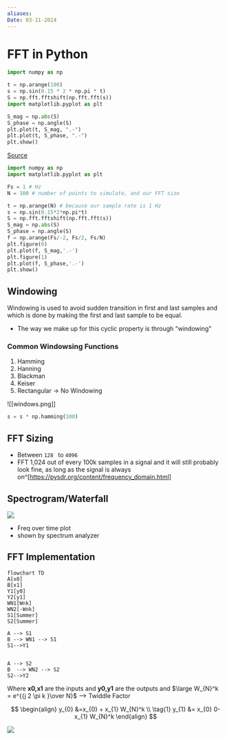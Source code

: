 ```yaml
---
aliases: 
Date: 03-11-2024
---
```

# FFT in Python
```python
import numpy as np

t = np.arange(100)
s = np.sin(0.15 * 2 * np.pi * t)
S = np.fft.fftshift(np.fft.fft(s))
import matplotlib.pyplot as plt

S_mag = np.abs(S)
S_phase = np.angle(S)
plt.plot(t, S_mag, ".-")
plt.plot(t, S_phase, ".-")
plt.show()
```

[Source ](https://pysdr.org/content/frequency_domain.html)

```python
import numpy as np
import matplotlib.pyplot as plt

Fs = 1 # Hz
N = 100 # number of points to simulate, and our FFT size

t = np.arange(N) # because our sample rate is 1 Hz
s = np.sin(0.15*2*np.pi*t)
S = np.fft.fftshift(np.fft.fft(s))
S_mag = np.abs(S)
S_phase = np.angle(S)
f = np.arange(Fs/-2, Fs/2, Fs/N)
plt.figure(0)
plt.plot(f, S_mag,'.-')
plt.figure(1)
plt.plot(f, S_phase,'.-')
plt.show()
```

## Windowing
Windowing is used to avoid sudden transition in first and last samples and which is done by  making the  first and last sample to be equal.
- The way we make up for this cyclic property is through “windowing"
### Common Windowsing Functions

1. Hamming 
2. Hanning 
3. Blackman
4. Keiser 
5. Rectangular -> No Windowing 

![[windows.png]]


```python
s = s * np.hamming(100)
```

## FFT Sizing 
- Between `128 ` to `4096`
- FFT 1,024 out of every 100k samples in a signal and it will still probably look fine, as long as the signal is always on^[https://pysdr.org/content/frequency_domain.html]
## Spectrogram/Waterfall
![](https://pysdr.org/_images/waterfall.png)
- Freq over time plot 
- shown by spectrum analyzer 


## FFT Implementation
```mermaid
flowchart TD
A[x0]
B[x1]
Y1[y0]
Y2[y1]
WN1[Wnk]
WN2[-Wnk]
S1[Summer]
S2[Summer]

A --> S1
B --> WN1 --> S1 
S1-->Y1 


A --> S2
B  --> WN2 --> S2 
S2-->Y2
```
Where **x0,x1** are the inputs and **y0,y1** are the outputs and $\large W_{N}^k = e^{{j 2 \pi k }\over N}$  --> Twiddle Factor

$$
\begin{align}
y_{0} &=x_{0} + x_{1} W_{N}^k \\ \tag{1}
y_{1} &= x_{0} 0- x_{1} W_{N}^k 
\end{align}
$$


![](https://pysdr.org/_images/butterfly2.svg)
